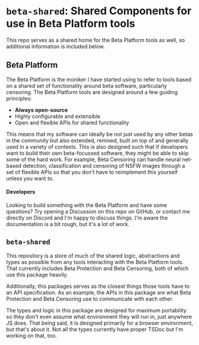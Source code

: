 # `beta-shared`: Shared Components for use in Beta Platform tools

This repo serves as a shared home for the Beta Platform tools as well, so additional information is included below.

## Beta Platform

The Beta Platform is the moniker I have started using to refer to tools based on a shared set of functionality around beta software, particularly censoring. The Beta Platform tools are designed around a few guiding principles:

- **Always open-source**
- Highly configurable and extensible
- Open and flexible APIs for shared functionality

This means that my software can ideally be not just used by any other betas in the community but also extended, remixed, built on top of and generally used in a variety of contexts. This is also designed such that if developers want to build their own beta-focussed software, they might be able to skip some of the hard work. For example, Beta Censoring can handle neural net-based detection, classification and censoring of NSFW images through a set of flexible APIs so that you don't have to reimplement this yourself unless you want to.

#### Developers

Looking to build something with the Beta Platform and have some questions? Try opening a Discussion on this repo on GitHub, or contact me directly on Discord and I'm happy to discuss things. I'm aware the documentation is a bit rough, but it's a lot of work.

## `beta-shared`

This repository is a store of much of the shared logic, abstractions and types as possible from any tools interacting with the Beta Platform tools. That currently includes Beta Protection and Beta Censoring, both of which use this package heavily.

Additionally, this packages serves as the closest things those tools have to an API specification. As an example, the APIs in this package are what Beta Protection and Beta Censoring use to communicate with each other.

The types and logic in this package are designed for maximum portability so they don't even assume what environment they will run in, just anywhere JS does. That being said, it is designed primarily for a browser environment, but that's about it.  Not all the types currently have proper TSDoc but I'm working on that, too.